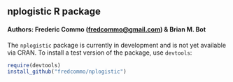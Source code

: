 ## nplogistic R package
#### Authors: Frederic Commo (fredcommo@gmail.com) & Brian M. Bot

The `nplogistic` package is currently in development and is not yet available via CRAN. To install a test version of the package, use `devtools`:

```r
require(devtools)
install_github("fredcommo/nplogistic")
```
